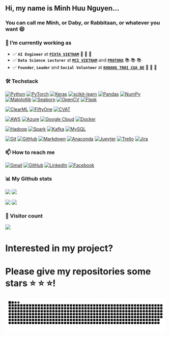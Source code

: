 ## Hi, my name is Minh Huu Nguyen...
### You can call me Minh, or Daby, or Rabbitaan, or whatever you want 😄

### 🌱 I’m currently working as
- ✅ **`AI Engineer`** at [**`PIXTA VIETNAM`**](https://pixta.vn/) 🤖 🤖 🤖
- ✅ **`Data Science Lecturer`** at [**`MCI VIETNAM`**](https://mcivietnam.com/) and [**`PROTONX`**](https://protonx.io/) 📚 📚 📚
- ✅ **`Founder`**, **`Leader`** and **`Social Volunteer`** at [**`KHOANG TROI CUA BE`**](http://khoangtroicuabe.org/) 🚀 🚀 🚀


### 🛠️ Techstack
[![Python](https://img.shields.io/badge/Python-3776AB?logo=python&style=flat-square&logoColor=white)](https://www.python.org/)
[![PyTorch](https://img.shields.io/badge/PyTorch-EE4C2C?logo=pytorch&style=flat-square&logoColor=white)](https://pytorch.org/)
[![Keras](https://img.shields.io/badge/Keras-D00000?logo=keras&style=flat-square&logoColor=white)](https://github.com/keras-team/keras)
[![scikit-learn](https://img.shields.io/badge/scikit--learn-F7931E?logo=scikit-learn&style=flat-square&logoColor=white)](https://scikit-learn.org/stable/)
[![Pandas](https://img.shields.io/badge/Pandas-150458?logo=pandas&style=flat-square&logoColor=white)](https://pandas.pydata.org/)
[![NumPy](https://img.shields.io/badge/NumPy-013243?logo=numpy&style=flat-square&logoColor=white)](https://numpy.org/)
[![Matplotlib](https://img.shields.io/badge/Matplotlib-3776AB?logo=python&style=flat-square&logoColor=white)](https://matplotlib.org/)
[![Seaborn](https://img.shields.io/badge/Seaborn-379F7A?logo=python&style=flat-square&logoColor=white)](https://seaborn.pydata.org/)
[![OpenCV](https://img.shields.io/badge/OpenCV-5C3EE8?logo=opencv&style=flat-square&logoColor=white)](https://opencv.org/)
[![Flask](https://img.shields.io/badge/Flask-000000?logo=flask&style=flat-square&logoColor=white)](https://flask.palletsprojects.com/)

[![ClearML](https://img.shields.io/badge/ClearML-00AEEF?logo=clearml&style=flat-square)](https://allegro.ai/clearml/)
[![FiftyOne](https://img.shields.io/badge/FiftyOne-000000?logo=fiftyone&style=flat-square)](https://voxel51.com/fiftyone/)
[![CVAT](https://img.shields.io/badge/CVAT-00AEEF?logo=cvat&style=flat-square)](https://github.com/openvinotoolkit/cvat)

[![AWS](https://img.shields.io/badge/AWS-232F3E?logo=amazon-aws&style=flat-square&logoColor=white)](https://aws.amazon.com/)
[![Azure](https://img.shields.io/badge/Azure-0089D6?logo=microsoft-azure&style=flat-square&logoColor=white)](https://azure.microsoft.com/)
[![Google Cloud](https://img.shields.io/badge/Google_Cloud-4285F4?logo=google-cloud&style=flat-square&logoColor=white)](https://cloud.google.com/)
[![Docker](https://img.shields.io/badge/Docker-2496ED?logo=docker&style=flat-square&logoColor=white)](https://www.docker.com/)

[![Hadoop](https://img.shields.io/badge/Hadoop-FF6525?logo=apache-hadoop&style=flat-square&logoColor=white)](https://hadoop.apache.org/)
[![Spark](https://img.shields.io/badge/Apache_Spark-E25A1C?logo=apache-spark&style=flat-square&logoColor=white)](https://spark.apache.org/)
[![Kafka](https://img.shields.io/badge/Apache_Kafka-231F20?logo=apache-kafka&style=flat-square&logoColor=white)](https://kafka.apache.org/)
[![MySQL](https://img.shields.io/badge/MySQL-4479A1?logo=mysql&style=flat-square&logoColor=white)](https://www.mysql.com/)

[![Git](https://img.shields.io/badge/Git-F05032?logo=git&style=flat-square&logoColor=white)](https://git-scm.com/)
[![GitHub](https://img.shields.io/badge/GitHub-181717?logo=github&style=flat-square&logoColor=white)](https://github.com/)
[![Markdown](https://img.shields.io/badge/Markdown-000000?logo=markdown&style=flat-square&logoColor=white)](https://www.markdownguide.org/)
[![Anaconda](https://img.shields.io/badge/Anaconda-44A833?logo=anaconda&style=flat-square&logoColor=white)](https://www.anaconda.com/)
[![Jupyter](https://img.shields.io/badge/Jupyter-F37626?logo=jupyter&style=flat-square&logoColor=white)](https://jupyter.org/)
[![Trello](https://img.shields.io/badge/Trello-0079BF?logo=trello&style=flat-square&logoColor=white)](https://trello.com/)
[![Jira](https://img.shields.io/badge/Jira-0052CC?logo=jira&style=flat-square&logoColor=white)](https://www.atlassian.com/software/jira)


### 📫 How to reach me
<!-- https://img.shields.io/badge/ + "<BRAND_NAME>-<COLOR_CODE>?logo=<BRAND_NAME>"-->

[![Gmail](https://img.shields.io/badge/Gmail-white?logo=gmail)](mailto:minhhuunguyen1511@gmail)
[![GitHub](https://img.shields.io/badge/GitHub-black?logo=github)](https://github.com/MinhHuuNguyen)
[![LinkedIn](https://img.shields.io/badge/LinkedIn-0077b5?logo=linkedin)](https://github.com/MinhHuuNguyen)
[![Facebook](https://img.shields.io/badge/Facebook-1877F2?logo=facebook)](https://www.facebook.com/minhhuunguyen1511/)


### 📊 My Github stats

<img
height=250
src="https://github-readme-stats.vercel.app/api?username=minhhuunguyen&show=reviews,prs_merged,prs_merged_percentage&show_icons=true&theme=radical&hide_title=true&include_all_commits=true&line_height=30"
/>
<img
height=250
src="https://github-readme-stats.vercel.app/api/top-langs/?username=minhhuunguyen&theme=radical&line_height=40&layout=compact&langs_count=20"
/>

<img
height=200
src="https://github-readme-streak-stats.herokuapp.com/?user=minhhuunguyen&theme=radical&card_width=250&hide_current_streak=true"
/>
<img
height=200
src="https://github-profile-trophy.vercel.app/?username=minhhuunguyen&theme=radical&column=5"
/>

### 👀 Visitor count

<img src="https://profile-counter.glitch.me/minhhuunguyen/count.svg"/>


# Interested in my project?
# Please give my repositories some stars ⭐ ⭐ ⭐!

<picture>
  <source media="(prefers-color-scheme: dark)" srcset="https://raw.githubusercontent.com/platane/platane/output/github-contribution-grid-snake-dark.svg">
  <source media="(prefers-color-scheme: light)" srcset="https://raw.githubusercontent.com/platane/platane/output/github-contribution-grid-snake.svg">
  <img alt="github contribution grid snake animation" src="https://raw.githubusercontent.com/platane/platane/output/github-contribution-grid-snake.svg">
</picture>
